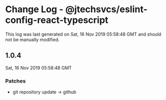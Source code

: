 # Change Log - @jtechsvcs/eslint-config-react-typescript

This log was last generated on Sat, 16 Nov 2019 05:58:48 GMT and should not be manually modified.

## 1.0.4
Sat, 16 Nov 2019 05:58:48 GMT

### Patches

- git repository update -> github

